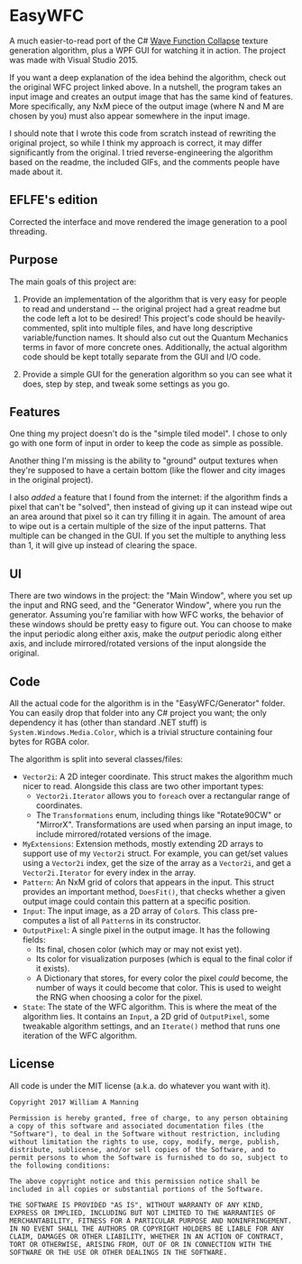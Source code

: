 # EasyWFC

A much easier-to-read port of the C# [Wave Function Collapse](https://github.com/mxgmn/WaveFunctionCollapse) texture generation algorithm, plus a WPF GUI for watching it in action. The project was made with Visual Studio 2015.

If you want a deep explanation of the idea behind the algorithm, check out the original WFC project linked above. In a nutshell, the program takes an input image and creates an output image that has the same kind of features. More specifically, any NxM piece of the output image (where N and M are chosen by you) must also appear somewhere in the input image.

I should note that I wrote this code from scratch instead of rewriting the original project, so while I think my approach is correct, it may differ significantly from the original. I tried reverse-engineering the algorithm based on the readme, the included GIFs, and the comments people have made about it.

## EFLFE's edition

Corrected the interface and move rendered the image generation to a pool threading.

## Purpose

The main goals of this project are:

1. Provide an implementation of the algorithm that is very easy for people to read and understand -- the original project had a great readme but the code left a lot to be desired! This project's code should be heavily-commented, split into multiple files, and have long descriptive variable/function names. It should also cut out the Quantum Mechanics terms in favor of more concrete ones. Additionally, the actual algorithm code should be kept totally separate from the GUI and I/O code.

2. Provide a simple GUI for the generation algorithm so you can see what it does, step by step, and tweak some settings as you go.

## Features

One thing my project doesn't do is the "simple tiled model". I chose to only go with one form of input in order to keep the code as simple as possible.

Another thing I'm missing is the ability to "ground" output textures when they're supposed to have a certain bottom (like the flower and city images in the original project).

I also *added* a feature that I found from the internet: if the algorithm finds a pixel that can't be "solved", then instead of giving up it can instead wipe out an area around that pixel so it can try filling it in again. The amount of area to wipe out is a certain multiple of the size of the input patterns. That multiple can be changed in the GUI. If you set the multiple to anything less than 1, it will give up instead of clearing the space.

## UI

There are two windows in the project: the "Main Window", where you set up the input and RNG seed, and the "Generator Window", where you run the generator. Assuming you're familiar with how WFC works, the behavior of these windows should be pretty easy to figure out. You can choose to make the input periodic along either axis, make the *output* periodic along either axis, and include mirrored/rotated versions of the input alongside the original.

## Code

All the actual code for the algorithm is in the "EasyWFC/Generator" folder. You can easily drop that folder into any C# project you want; the only dependency it has (other than standard .NET stuff) is `System.Windows.Media.Color`, which is a trivial structure containing four bytes for RGBA color.

The algorithm is split into several classes/files:

* `Vector2i`: A 2D integer coordinate. This struct makes the algorithm much nicer to read. Alongside this class are two other important types:
    * `Vector2i.Iterator` allows you to `foreach` over a rectangular range of coordinates.
    * The `Transformations` enum, including things like "Rotate90CW" or "MirrorX". Transformations are used when parsing an input image, to include mirrored/rotated versions of the image.
* `MyExtensions`: Extension methods, mostly extending 2D arrays to support use of my `Vector2i` struct. For example, you can get/set values using a `Vector2i` index, get the size of the array as a `Vector2i`, and get a `Vector2i.Iterator` for every index in the array.
* `Pattern`: An NxM grid of colors that appears in the input. This struct provides an important method, `DoesFit()`, that checks whether a given output image could contain this pattern at a specific position.
* `Input`: The input image, as a 2D array of `Color`s. This class pre-computes a list of all `Pattern`s in its constructor.
* `OutputPixel`: A single pixel in the output image. It has the following fields:
    * Its final, chosen color (which may or may not exist yet).
    * Its color for visualization purposes (which is equal to the final color if it exists).
    * A Dictionary that stores, for every color the pixel *could* become, the number of ways it could become that color. This is used to weight the RNG when choosing a color for the pixel.
* `State`: The state of the WFC algorithm. This is where the meat of the algorithm lies. It contains an `Input`, a 2D grid of `OutputPixel`, some tweakable algorithm settings, and an `Iterate()` method that runs one iteration of the WFC algorithm.

## License

All code is under the MIT license (a.k.a. do whatever you want with it).

````
Copyright 2017 William A Manning

Permission is hereby granted, free of charge, to any person obtaining a copy of this software and associated documentation files (the "Software"), to deal in the Software without restriction, including without limitation the rights to use, copy, modify, merge, publish, distribute, sublicense, and/or sell copies of the Software, and to permit persons to whom the Software is furnished to do so, subject to the following conditions:

The above copyright notice and this permission notice shall be included in all copies or substantial portions of the Software.

THE SOFTWARE IS PROVIDED "AS IS", WITHOUT WARRANTY OF ANY KIND, EXPRESS OR IMPLIED, INCLUDING BUT NOT LIMITED TO THE WARRANTIES OF MERCHANTABILITY, FITNESS FOR A PARTICULAR PURPOSE AND NONINFRINGEMENT. IN NO EVENT SHALL THE AUTHORS OR COPYRIGHT HOLDERS BE LIABLE FOR ANY CLAIM, DAMAGES OR OTHER LIABILITY, WHETHER IN AN ACTION OF CONTRACT, TORT OR OTHERWISE, ARISING FROM, OUT OF OR IN CONNECTION WITH THE SOFTWARE OR THE USE OR OTHER DEALINGS IN THE SOFTWARE.
````

